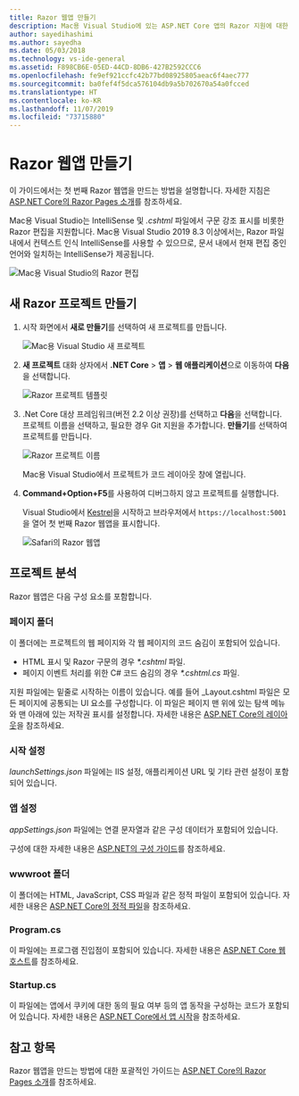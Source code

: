 ```yaml
---
title: Razor 웹앱 만들기
description: Mac용 Visual Studio에 있는 ASP.NET Core 앱의 Razor 지원에 대한 정보를 제공합니다.
author: sayedihashimi
ms.author: sayedha
ms.date: 05/03/2018
ms.technology: vs-ide-general
ms.assetid: F898CB6E-05ED-44CD-8DB6-427B2592CCC6
ms.openlocfilehash: fe9ef921ccfc42b77bd08925805aeac6f4aec777
ms.sourcegitcommit: ba0fef4f5dca576104db9a5b702670a54a0fcced
ms.translationtype: HT
ms.contentlocale: ko-KR
ms.lasthandoff: 11/07/2019
ms.locfileid: "73715880"
---
```

# <a name="create-razor-web-apps"></a>Razor 웹앱 만들기

이 가이드에서는 첫 번째 Razor 웹앱을 만드는 방법을 설명합니다. 자세한 지침은 [ASP.NET Core의 Razor Pages 소개](/aspnet/core/razor-pages/index)를 참조하세요.

Mac용 Visual Studio는 IntelliSense 및 *.cshtml* 파일에서 구문 강조 표시를 비롯한 Razor 편집을 지원합니다. Mac용 Visual Studio 2019 8.3 이상에서는, Razor 파일 내에서 컨텍스트 인식 IntelliSense를 사용할 수 있으므로, 문서 내에서 현재 편집 중인 언어와 일치하는 IntelliSense가 제공됩니다.

![Mac용 Visual Studio의 Razor 편집](media/razor-2019.png)

## <a name="creating-a-new-razor-project"></a>새 Razor 프로젝트 만들기

1. 시작 화면에서 **새로 만들기**를 선택하여 새 프로젝트를 만듭니다.

   ![Mac용 Visual Studio 새 프로젝트](media/razor-new.png)
1. **새 프로젝트** 대화 상자에서 **.NET Core** > **앱** > **웹 애플리케이션**으로 이동하여 **다음**을 선택합니다.

   ![Razor 프로젝트 템플릿](media/razor-new-project1.png)
1. .Net Core 대상 프레임워크(버전 2.2 이상 권장)를 선택하고 **다음**을 선택합니다. 프로젝트 이름을 선택하고, 필요한 경우 Git 지원을 추가합니다. **만들기**를 선택하여 프로젝트를 만듭니다.

   ![Razor 프로젝트 이름](media/razor-new-project2.png)

   Mac용 Visual Studio에서 프로젝트가 코드 레이아웃 창에 열립니다.
1. **Command+Option+F5**를 사용하여 디버그하지 않고 프로젝트를 실행합니다.

   Visual Studio에서 [Kestrel](/aspnet/core/fundamentals/servers/kestrel)을 시작하고 브라우저에서 `https://localhost:5001`을 열어 첫 번째 Razor 웹앱을 표시합니다.

   ![Safari의 Razor 웹앱](media/razor-webapp.png)

## <a name="project-anatomy"></a>프로젝트 분석

Razor 웹앱은 다음 구성 요소를 포함합니다.

### <a name="pages-folder"></a>페이지 폴더

이 폴더에는 프로젝트의 웹 페이지와 각 웹 페이지의 코드 숨김이 포함되어 있습니다.
   - HTML 표시 및 Razor 구문의 경우 *\*.cshtml* 파일.
   - 페이지 이벤트 처리를 위한 C# 코드 숨김의 경우 *\*.cshtml.cs* 파일.

지원 파일에는 밑줄로 시작하는 이름이 있습니다. 예를 들어 _Layout.cshtml 파일은 모든 페이지에 공통되는 UI 요소를 구성합니다. 이 파일은 페이지 맨 위에 있는 탐색 메뉴와 맨 아래에 있는 저작권 표시를 설정합니다. 자세한 내용은 [ASP.NET Core의 레이아웃](/aspnet/core/mvc/views/layout)을 참조하세요.

### <a name="launch-settings"></a>시작 설정

*launchSettings.json* 파일에는 IIS 설정, 애플리케이션 URL 및 기타 관련 설정이 포함되어 있습니다.

### <a name="app-settings"></a>앱 설정

*appSettings.json* 파일에는 연결 문자열과 같은 구성 데이터가 포함되어 있습니다.

구성에 대한 자세한 내용은 [ASP.NET의 구성 가이드](/aspnet/core/fundamentals/configuration/index)를 참조하세요.

### <a name="wwwroot-folder"></a>wwwroot 폴더

이 폴더에는 HTML, JavaScript, CSS 파일과 같은 정적 파일이 포함되어 있습니다. 자세한 내용은 [ASP.NET Core의 정적 파일](/aspnet/core/fundamentals/static-files)을 참조하세요.

### <a name="programcs"></a>Program.cs

이 파일에는 프로그램 진입점이 포함되어 있습니다. 자세한 내용은 [ASP.NET Core 웹 호스트](/aspnet/core/fundamentals/host/web-host)를 참조하세요.

### <a name="startupcs"></a>Startup.cs

이 파일에는 앱에서 쿠키에 대한 동의 필요 여부 등의 앱 동작을 구성하는 코드가 포함되어 있습니다. 자세한 내용은 [ASP.NET Core에서 앱 시작](/aspnet/core/fundamentals/startup)을 참조하세요.

## <a name="see-also"></a>참고 항목

Razor 웹앱을 만드는 방법에 대한 포괄적인 가이드는 [ASP.NET Core의 Razor Pages 소개](/aspnet/core/razor-pages/index)를 참조하세요.
